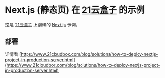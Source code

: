# Next.js (静态页) 在 [21云盒子](https://www.21cloudbox.com/) 的示例

这是 [21云盒子](https://www.21cloudbox.com/) 上创建的 [Next.js](https://nextjs.org/) 示例。

## 部署

详情看 [https://www.21cloudbox.com/blog/solutions/how-to-deploy-nextjs-project-in-production-server.html](https://www.21cloudbox.com/blog/solutions/how-to-deploy-nextjs-project-in-production-server.html)